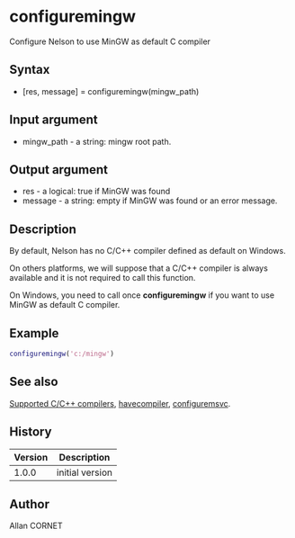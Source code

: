 # configuremingw

Configure Nelson to use MinGW as default C compiler

## Syntax

- [res, message] = configuremingw(mingw_path)

## Input argument

- mingw_path - a string: mingw root path.

## Output argument

- res - a logical: true if MinGW was found
- message - a string: empty if MinGW was found or an error message.

## Description

  <p>By default, Nelson has no C/C++ compiler defined as default on Windows.</p>
  <p>On others platforms, we will suppose that a C/C++ compiler is always available and it is not required to call this function.</p>
  <p>On Windows, you need to call once <b>configuremingw</b> if you want to use MinGW as default C compiler.</p>

## Example

```matlab
configuremingw('c:/mingw')
```

## See also

[Supported C/C++ compilers](2_supported_compilers.md), [havecompiler](havecompiler.md), [configuremsvc](configuremsvc.md).

## History

| Version | Description     |
| ------- | --------------- |
| 1.0.0   | initial version |

## Author

Allan CORNET
